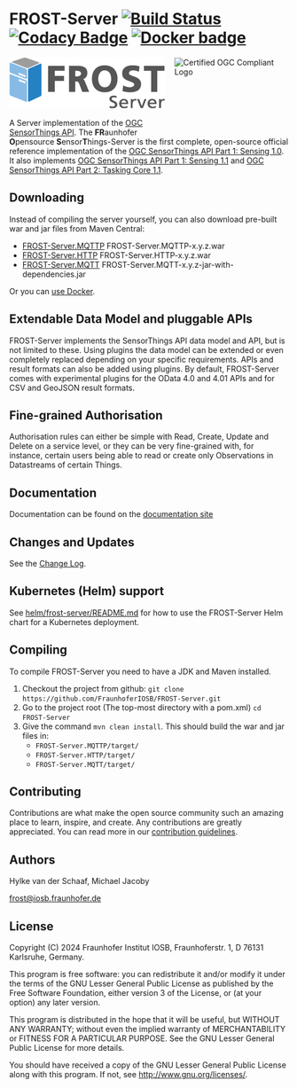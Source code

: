 # FROST-Server [![Build Status](https://github.com/FraunhoferIOSB/FROST-Server/workflows/Maven%20Build/badge.svg)](https://github.com/FraunhoferIOSB/FROST-Server/actions) [![Codacy Badge](https://api.codacy.com/project/badge/Grade/da22d7347eb7450a955274916ed2d336)](https://www.codacy.com/gh/FraunhoferIOSB/FROST-Server?utm_source=github.com&amp;utm_medium=referral&amp;utm_content=FraunhoferIOSB/FROST-Server&amp;utm_campaign=Badge_Grade) [![Docker badge](https://img.shields.io/docker/pulls/fraunhoferiosb/frost-server.svg)](https://hub.docker.com/r/fraunhoferiosb/frost-server/)

![FROST-Server Logo](https://raw.githubusercontent.com/FraunhoferIOSB/FROST-Server/v2.x/docs/images/FROST-Server-darkgrey.png)
<a href="https://www.ogc.org/resource/products/details/?pid=1751"><img align="right" src="https://portal.ogc.org/public_ogc/compliance/OGC_Certified_Badge.png" alt="Certified OGC Compliant Logo" width="206" height="130"/></a>

A Server implementation of the [OGC SensorThings API](https://github.com/opengeospatial/sensorthings). The **FR**aunhofer **O**pensource **S**ensor**T**hings-Server
is the first complete, open-source official reference implementation of the [OGC SensorThings API Part 1: Sensing 1.0](https://docs.ogc.org/is/15-078r6/15-078r6.html). It also implements [OGC SensorThings API Part 1: Sensing 1.1](https://docs.ogc.org/is/18-088/18-088.html) and [OGC SensorThings API Part 2: Tasking Core 1.1](https://docs.ogc.org/is/17-079r1/17-079r1.html).


## Downloading

Instead of compiling the server yourself, you can also download pre-built war and jar files from Maven Central:
* [FROST-Server.MQTTP](https://repo1.maven.org/maven2/de/fraunhofer/iosb/ilt/FROST-Server/FROST-Server.MQTTP/) FROST-Server.MQTTP-x.y.z.war
* [FROST-Server.HTTP](https://repo1.maven.org/maven2/de/fraunhofer/iosb/ilt/FROST-Server/FROST-Server.HTTP/) FROST-Server.HTTP-x.y.z.war
* [FROST-Server.MQTT](https://repo1.maven.org/maven2/de/fraunhofer/iosb/ilt/FROST-Server/FROST-Server.MQTT/) FROST-Server.MQTT-x.y.z-jar-with-dependencies.jar

Or you can [use Docker](https://fraunhoferiosb.github.io/FROST-Server/deployment/docker.html).


## Extendable Data Model and pluggable APIs

FROST-Server implements the SensorThings API data model and API, but is not limited to these.
Using plugins the data model can be extended or even completely replaced depending on your specific requirements.
APIs and result formats can also be added using plugins.
By default, FROST-Server comes with experimental plugins for the OData 4.0 and 4.01 APIs and for CSV and GeoJSON result formats.


## Fine-grained Authorisation

Authorisation rules can either be simple with Read, Create, Update and Delete on a service level,
or they can be very fine-grained with, for instance, certain users being able to read or create only Observations in Datastreams of certain Things.


## Documentation

Documentation can be found on the [documentation site](https://fraunhoferiosb.github.io/FROST-Server/)


## Changes and Updates

See the [Change Log](CHANGELOG.md).


## Kubernetes (Helm) support

See [helm/frost-server/README.md](helm/frost-server/README.md) for how to use the FROST-Server Helm chart for a Kubernetes deployment.


## Compiling

To compile FROST-Server you need to have a JDK and Maven installed.

1. Checkout the project from github: `git clone https://github.com/FraunhoferIOSB/FROST-Server.git`
2. Go to the project root (The top-most directory with a pom.xml) `cd FROST-Server`
3. Give the command `mvn clean install`. This should build the war and jar files in:
   * `FROST-Server.MQTTP/target/`
   * `FROST-Server.HTTP/target/`
   * `FROST-Server.MQTT/target/`


## Contributing

Contributions are what make the open source community such an amazing place to learn, inspire, and create.
Any contributions are greatly appreciated.
You can read more in our [contribution guidelines](CONTRIBUTING.md).


## Authors

Hylke van der Schaaf, 
Michael Jacoby

frost@iosb.fraunhofer.de


## License

Copyright (C) 2024 Fraunhofer Institut IOSB, Fraunhoferstr. 1, D 76131
Karlsruhe, Germany.

This program is free software: you can redistribute it and/or modify
it under the terms of the GNU Lesser General Public License as published by
the Free Software Foundation, either version 3 of the License, or
(at your option) any later version.

This program is distributed in the hope that it will be useful,
but WITHOUT ANY WARRANTY; without even the implied warranty of
MERCHANTABILITY or FITNESS FOR A PARTICULAR PURPOSE.  See the
GNU Lesser General Public License for more details.

You should have received a copy of the GNU Lesser General Public License
along with this program.  If not, see <http://www.gnu.org/licenses/>.


